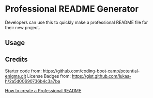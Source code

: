 # Professional README Generator

Developers can use this to quickly make  a professional README file for their new project.

## Usage

## Credits

Starter code from: https://github.com/coding-boot-camp/potential-enigma.git
License Badges from: https://gist.github.com/lukas-h/2a5d00690736b4c3a7ba


[How to create a Professional README](https://coding-boot-camp.github.io/full-stack/github/professional-readme-guide)
